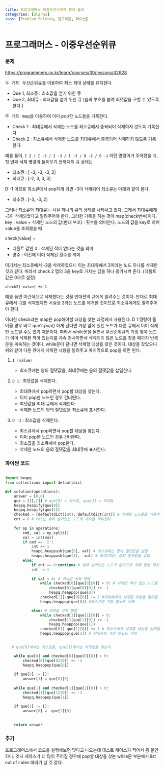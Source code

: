 ```yaml
---
title: 프로그래머스 이중우선순위큐 문제 풀이
categories: [알고리즘]
tags: [Problem Solving, 알고리즘, 파이썬]
---
```



# 프로그래머스 - 이중우선순위큐

### **문제**
<https://programmers.co.kr/learn/courses/30/lessons/42628>

<kbd>두 개의 우선순위큐</kbd>를 이용하여 최소 최대 상태를 유지한다. 
- Que 1, 최소큐 : 최소값을 얻기 위한 큐 
- Que 2, 최대큐 : 최대값을 얻기 위한 큐 (음의 부호를 붙여 최댓값을 구할 수 있도록 한다.)

<kbd>두 개의 map</kbd>을 이용하여 이미 pop한 노드들을 기록한다. 
- Check 1 : 최대큐에서 삭제한 노드를 최소큐에서 중복되어 삭제하지 않도록 기록한다.
- Check 2 : 최소큐에서 삭제한 노드를 최대큐에서 중복되어 삭제하지 않도록 기록한다. 

예를 들어, 
`I 2 / I -3 / I -3 / I -3 / D -1 / D -1` 이런 명령어가 주어졌을 때, 첫 번째 삭제 명령이 들어오기 전까지의 큐 상태는

- 최소큐 : [ -3, -3, -3, 2]
- 최대큐 : [-2, 3, 3, 3]

D -1 이므로 최소큐에서 pop하게 되면 -3이 삭제되어 최소큐는 아래와 같이 된다.

- 최소큐 : [-3, -3, 2]
  
그러나 최소큐와 최대큐는 사실 하나의 큐의 상태를 나타내고 있다. 그래서 최대큐에게 -3이 삭제되었다고 알려주어야 한다.
그러한 기록을 하는 것이 map(check변수)이다. key : value = 삭제한 노드의 값(반대 부호) : 횟수를 의미한다. 노드의 값을 key로 하여 value를 조회했을 때 

check[value] = 
- 디폴트 값인 0 : 삭제된 적이 없다는 것을 의미
- 양수 : 이전에 이미 삭제된 횟수를 의미 


여기서는 최소큐에서 -3을 삭제하였으니 이는 최대큐에서 3이라는 노드 하나를 삭제한 것과 같다.
따라서 check 2 맵의 3을 key로 가지는 값을 하나 증가시켜 준다. (디폴트 값은 0으로 설정)

```
check2[-value] += 1
```
예를 들면 이런식으로 삭제했다는 것을 반대편의 큐에게 알려주는 것이다.
반대로 최대큐에서 -2를 삭제했다면 사실상 2라는 노드를 제거한 것이므로 최소큐에게도 알려주어야 한다.


이러한 check라는 map은 pop해야할 대상을 찾는 과정에서 사용된다. 
D 1 명령이 들어올 경우 바로 que2.pop() 하게 된다면 가장 앞에 있던 노드가 다른 큐에서 이미 삭제한 노드일 수도 있기 때문이다. 
따라서 while문을 돌면서 우선순위큐의 가장 앞쪽 노드가 이미 삭제된 적이 있는지를 계속 검사하면서 삭제되지 않은 노드를 찾을 때까지 반복문을 계속하는 것이다. 
while문이 끝나면 삭제할 대상을 찾은 것이다. 
대상을 찾았으니 위와 같이 다른 큐에게 삭제한 내용을 알려주고 마지막으로 pop을 하면 된다. 



1. `I (value)`
    -  최소큐에는 양의 절댓값을, 최대큐에는 음의 절댓값을 삽입한다.
     
2. `D 1` : 최댓값을 삭제한다.
    
    - 최대큐에서 pop하면서 pop할 대상을 찾는다. 
    - 이미 pop한 노드인 경우 건너뛴다. 
    - 최댓값을 최대 큐에서 삭제한다
    - 삭제한 노드의 양의 절댓값을 최소큐에 표시한다. 


3. `D -1` : 최소값을 삭제한다.
    - 최소큐에서 pop하면서 pop할 대상을 찾는다.
    - 이미 pop한 노드인 경우 건너뛴다.
    - 최소값을 최소큐에서 pop한다.
    - 삭제한 노드의 음의 절댓값을 최대큐에 표시한다.



### **파이썬 코드**

```python

import heapq
from collections import defaultdict

def solution(operations):
    answer = [0,0]
    que = [[],[]] # que[0] = 최소힙, que[1] = 최대힙
    heapq.heapify(que[0])
    heapq.heapify(que[1])
    checked = [defaultdict(int), defaultdict(int)] # 삭제된 노드들을 기록하기 위한 각 큐의 기록 map
    cnt = 0 # cnt는 큐에 남아있는 노드의 개수를 의미한다. 
    
    for op in operations:
        cmd, val = op.split()
        val = int(val)
        if cmd == 'I':
            cnt += 1
            heapq.heappush(que[0], val) # 최소큐에는 양의 절댓값을 삽입
            heapq.heappush(que[1], -val) # 최대큐에는 음의 절댓값을 삽입
        else:
            if cnt == 0:continue # 큐에 남아있는 노드가 없으므로 삭제 명령 무시
            cnt -= 1
            
            if val < 0: # 최소값 삭제 명령
                while checked[0][que[0][0]] > 0: # 삭제된 적이 없는 노드를 찾을 때까지 반복문 실행
                    checked[0][que[0][0]] += -1
                    heapq.heappop(que[0])
                checked[1][-que[0][0]] += 1 #최대큐에게 삭제할 대상을 알려줌
                heapq.heappop(que[0]) #최소큐의 가장 앞노드 삭제

            else: # 최댓값 삭제 명령
                while checked[1][que[1][0]] > 0: 
                    checked[1][que[1][0]] += -1
                    heapq.heappop(que[1])
                checked[0][-que[1][0]] += 1 # 최소큐에게 삭제할 대상을 알려줌
                heapq.heappop(que[1]) # 최대큐의 가장 앞노드 삭제 
   

   # que[0]에서는 최소값을, que[1]에서는 최댓값을 찾는다. 

    while que[0] and checked[0][que[0][0]] > 0:
        checked[0][que[0][0]] += -1
        heapq.heappop(que[0])
    
    if que[0] != []:
        answer[1] = que[0][0]
    
    while que[1] and checked[1][que[1][0]] > 0:
        checked[1][que[1][0]] += -1
        heapq.heappop(que[1])
    
    if que[1] != []:
        answer[0] = -que[1][0]
        
        
    return answer

```


### 추가 

프로그래머스에서 코드를 실행해보면 맞다고 나오는데 테스트 케이스가 적어서 좀 불안하다. 
엣지 케이스가 더 많이 주어질 경우에 pop할 대상을 찾는 while문 부분에서 list out of index 에러가 날 것 같다. 
